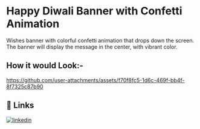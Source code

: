 # Happy Diwali Banner with Confetti Animation

Wishes banner with colorful confetti animation that drops down the screen. The banner will display the message in the center, with vibrant color.

## How it would Look:-

https://github.com/user-attachments/assets/f70f8fc5-1d6c-469f-bb4f-8f7325c87b90

## 🔗 Links

[![linkedin](https://img.shields.io/badge/linkedin-0A66C2?style=for-the-badge&logo=linkedin&logoColor=white)](https://www.linkedin.com/in/sheetal--sharma/)






